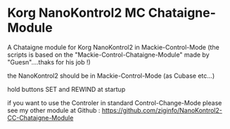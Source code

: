 # Korg NanoKontrol2 MC Chataigne-Module
A Chataigne module for Korg NanoKontrol2 in Mackie-Control-Mode
(the scripts is based on the "Mackie-Control-Chataigne-Module" made by "Guesn"....thaks for his job !)

the NanoKontrol2 should be in Mackie-Control-Mode (as Cubase etc...)

hold buttons SET and REWIND at startup

if you want to use the Controler in standard Control-Change-Mode please see my other module
at Github : https://github.com/ziginfo/NanoKontrol2-CC-Chataigne-Module

